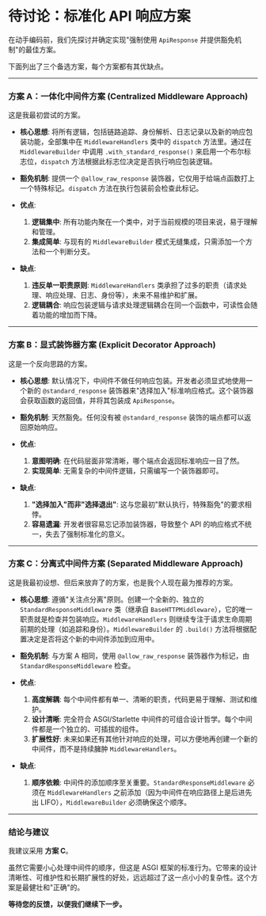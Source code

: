 # 待讨论：标准化 API 响应方案

在动手编码前，我们先探讨并确定实现"强制使用 `ApiResponse` 并提供豁免机制"的最佳方案。

下面列出了三个备选方案，每个方案都有其优缺点。

---

### 方案 A：一体化中间件方案 (Centralized Middleware Approach)

这是我最初尝试的方案。

- **核心思想**: 将所有逻辑，包括链路追踪、身份解析、日志记录以及新的响应包装功能，全部集中在 `MiddlewareHandlers` 类中的 `dispatch` 方法里。通过在 `MiddlewareBuilder` 中调用 `.with_standard_response()` 来启用一个布尔标志位，`dispatch` 方法根据此标志位决定是否执行响应包装逻辑。
- **豁免机制**: 提供一个 `@allow_raw_response` 装饰器，它仅用于给端点函数打上一个特殊标记。`dispatch` 方法在执行包装前会检查此标记。

- **优点**:
    1.  **逻辑集中**: 所有功能内聚在一个类中，对于当前规模的项目来说，易于理解和管理。
    2.  **集成简单**: 与现有的 `MiddlewareBuilder` 模式无缝集成，只需添加一个方法和一个判断分支。

- **缺点**:
    1.  **违反单一职责原则**: `MiddlewareHandlers` 类承担了过多的职责（请求处理、响应处理、日志、身份等），未来不易维护和扩展。
    2.  **逻辑耦合**: 响应包装逻辑与请求处理逻辑耦合在同一个函数中，可读性会随着功能的增加而下降。

---

### 方案 B：显式装饰器方案 (Explicit Decorator Approach)

这是一个反向思路的方案。

- **核心思想**: 默认情况下，中间件不做任何响应包装。开发者必须显式地使用一个新的 `@standard_response` 装饰器来"选择加入"标准响应格式。这个装饰器会获取函数的返回值，并将其包装成 `ApiResponse`。
- **豁免机制**: 天然豁免。任何没有被 `@standard_response` 装饰的端点都可以返回原始响应。

- **优点**:
    1.  **意图明确**: 在代码层面非常清晰，哪个端点会返回标准响应一目了然。
    2.  **实现简单**: 无需复杂的中间件逻辑，只需编写一个装饰器即可。

- **缺点**:
    1.  **"选择加入"而非"选择退出"**: 这与您最初"默认执行，特殊豁免"的要求相悖。
    2.  **容易遗漏**: 开发者很容易忘记添加装饰器，导致整个 API 的响应格式不统一，失去了强制标准化的意义。

---

### 方案 C：分离式中间件方案 (Separated Middleware Approach)

这是我最初设想、但后来放弃了的方案，也是我个人现在最为推荐的方案。

- **核心思想**: 遵循"关注点分离"原则。创建一个全新的、独立的 `StandardResponseMiddleware` 类（继承自 `BaseHTTPMiddleware`），它的唯一职责就是检查并包装响应。`MiddlewareHandlers` 则继续专注于请求生命周期前期的处理（如追踪和身份）。`MiddlewareBuilder` 的 `.build()` 方法将根据配置决定是否将这个新的中间件添加到应用中。
- **豁免机制**: 与方案 A 相同，使用 `@allow_raw_response` 装饰器作为标记，由 `StandardResponseMiddleware` 检查。

- **优点**:
    1.  **高度解耦**: 每个中间件都有单一、清晰的职责，代码更易于理解、测试和维护。
    2.  **设计清晰**: 完全符合 ASGI/Starlette 中间件的可组合设计哲学。每个中间件都是一个独立的、可插拔的组件。
    3.  **扩展性好**: 未来如果还有其他针对响应的处理，可以方便地再创建一个新的中间件，而不是持续臃肿 `MiddlewareHandlers`。

- **缺点**:
    1.  **顺序依赖**: 中间件的添加顺序至关重要。`StandardResponseMiddleware` 必须在 `MiddlewareHandlers` 之前添加（因为中间件在响应路径上是后进先出 LIFO），`MiddlewareBuilder` 必须确保这个顺序。

---

### 结论与建议

我建议采用 **方案 C**。

虽然它需要小心处理中间件的顺序，但这是 ASGI 框架的标准行为。它带来的设计清晰性、可维护性和长期扩展性的好处，远远超过了这一点小小的复杂性。这个方案是最健壮和"正确"的。

**等待您的反馈，以便我们继续下一步。**